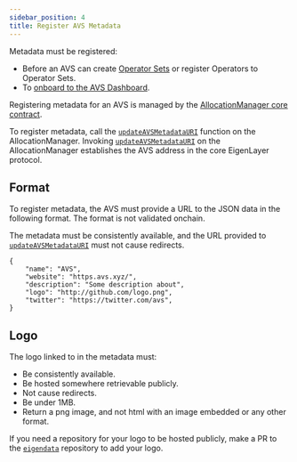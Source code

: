 ```yaml
---
sidebar_position: 4
title: Register AVS Metadata
---
```


Metadata must be registered:
* Before an AVS can create [Operator Sets](../../../eigenlayer/concepts/operator-sets/operator-sets-concept.md) or register Operators to Operator Sets.
* To [onboard to the AVS Dashboard](../publish/onboard-avs-dashboard.md).

Registering metadata for an AVS is managed by the [AllocationManager core contract](../../Concepts/eigenlayer-contracts/core-contracts.md).  

To register metadata, call the [`updateAVSMetadataURI`](https://github.com/Layr-Labs/eigenlayer-contracts/blob/9a19503e2a4467f0be938f72e80b11768b2e47f9/docs/core/AllocationManager.md#avs-metadata) function on the AllocationManager. Invoking [`updateAVSMetadataURI`](https://github.com/Layr-Labs/eigenlayer-contracts/blob/9a19503e2a4467f0be938f72e80b11768b2e47f9/docs/core/AllocationManager.md#avs-metadata)
on the AllocationManager establishes the AVS address in the core EigenLayer protocol. 

## Format

To register metadata, the AVS must provide a URL to the JSON data in the following format. The format is not validated onchain. 

The metadata must be consistently available, and the URL provided to [`updateAVSMetadataURI`](https://github.com/Layr-Labs/eigenlayer-contracts/blob/9a19503e2a4467f0be938f72e80b11768b2e47f9/docs/core/AllocationManager.md#avs-metadata) must not cause redirects.

```
{
    "name": "AVS",
    "website": "https.avs.xyz/",
    "description": "Some description about",
    "logo": "http://github.com/logo.png",
    "twitter": "https://twitter.com/avs",
}
```

## Logo

The logo linked to in the metadata must: 
* Be consistently available.
* Be hosted somewhere retrievable publicly.
* Not cause redirects.
* Be under 1MB.
* Return a png image, and not html with an image embedded or any other format.

If you need a repository for your logo to be hosted publicly, make a PR to the [`eigendata`](https://github.com/Layr-Labs/eigendata)
repository to add your logo.